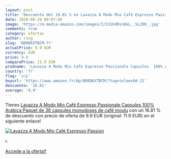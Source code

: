 ```yaml
---
layout: post
title: 'Descuento del 16.81 % en Lavazza A Modo Mio Café Espresso Passion'
date: 2020-08-28 00:07:08
image: 'https://m.media-amazon.com/images/I/51ShdRsnbkL._SL200_.jpg'
comments: true
category: ofertas
author: ring
slug: 'B00DKXTBCM-fr'
actualPrice: 9.9 EUR
currency: EUR
price: 9.9
comparePrice: 11.9 EUR
prodname: 'Lavazza A Modo Mio Café Espresso Passionale Capsules  100% Arabica  Paquet de 36 capsules monodoses de café moulu'
country: 'fr'
flag: '🇫🇷'
buyurl: 'https://www.amazon.fr/dp/B00DKXTBCM/?tag=tolees0d-21'
descuento: '16.81'
average: '9.9'
---
```


Tienes [Lavazza A Modo Mio Café Espresso Passionale Capsules  100% Arabica  Paquet de 36 capsules monodoses de café moulu](https://www.amazon.fr/dp/B00DKXTBCM/?tag=tolees0d-21) con un 16.81 % de descuento con precio de oferta de 9.9 EUR (original: 11.9 EUR) en el siguiente enlace!

[![Lavazza A Modo Mio Café Espresso Passion](https://m.media-amazon.com/images/I/51ShdRsnbkL._SL200_.jpg)](https://www.amazon.fr/dp/B00DKXTBCM/?tag=tolees0d-21)

ℹ️:


[Accede a la oferta!!](https://www.amazon.fr/dp/B00DKXTBCM/?tag=tolees0d-21)

